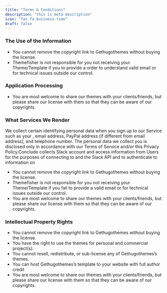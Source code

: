 ```yaml
---
title: "Terms & Conditions"
description: "this is meta description"
icon: "fas fa-business-time"
draft: false
---
```


### The Use of the Information
* You cannot remove the copyright link to Gethugothemes without buying the license.
* Themefisher is not responsible for you not receiving your Theme/Template if you to provide a order to understand valid email or for technical issues outside our control.


### Application Processing
* You are most welcome to share our themes with your clients/friends, but please share our license with them so that they can be aware of our copyrights.


### What Services We Render
We collect certain identifying personal data when you sign up to our Service such as your , email address, PayPal address (if different from email address), and telephone number. The personal data we collect  you is disclosed only in accordance with our Terms of Service and/or this Privacy Policy.Conclude collects Slack account and access information from Users for the purposes of connecting to and the Slack API and to authenticate to information on
* You cannot remove the copyright link to Gethugothemes without buying the license.
* Themefisher is not responsible for you not receiving your Theme/Template if you fail to provide a valid email or for technical issues outside our control.
* You are most welcome to share our themes with your clients/friends, but please share our license with them so that they can be aware of our copyrights.


### Intellectual Property Rights
* You cannot remove the copyright link to Gethugothemes without buying the license.
* You have the right to use the themes for personal and commercial project(s).
* You cannot resell, redistribute, or sub-license any of Gethugothemes’s themes.
* You can host Gethugothemes’s template to your website with full author credit
* You are most welcome to share our themes with your clients/friends, but please share our license with them so that they can be aware of our copyrights.